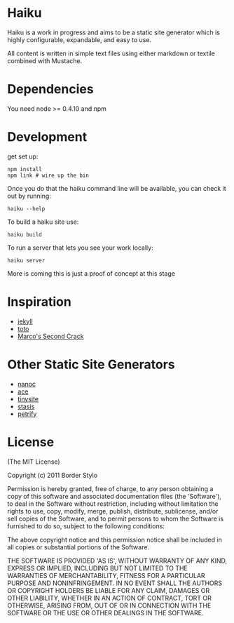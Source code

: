 # Haiku

Haiku is a work in progress and aims to be a static site generator which is highly configurable, expandable, and easy to use.

All content is written in simple text files using either markdown or textile combined with Mustache.

# Dependencies

You need node >= 0.4.10 and npm

# Development

get set up:

    npm install
    npm link # wire up the bin

Once you do that the haiku command line will be available, you can check it out by running:

    haiku --help

To build a haiku site use:

    haiku build

To run a server that lets you see your work locally:

    haiku server

More is coming this is just a proof of concept at this stage

# Inspiration

* [jekyll](https://github.com/mojombo/jekyll)
* [toto](https://github.com/cloudhead/toto)
* [Marco's Second Crack](http://www.marco.org/secondcrack)

# Other Static Site Generators

* [nanoc](http://nanoc.stoneship.org/)
* [ace](https://github.com/botanicus/ace)
* [tinysite](https://github.com/niko/TinySite)
* [stasis](http://stasis.me/)
* [petrify](https://github.com/caolan/petrify)


# License

(The MIT License)

Copyright (c) 2011 Border Stylo

Permission is hereby granted, free of charge, to any person obtaining a copy
of this software and associated documentation files (the 'Software'), to deal
in the Software without restriction, including without limitation the rights
to use, copy, modify, merge, publish, distribute, sublicense, and/or sell
copies of the Software, and to permit persons to whom the Software is
furnished to do so, subject to the following conditions:

The above copyright notice and this permission notice shall be included in all
copies or substantial portions of the Software.

THE SOFTWARE IS PROVIDED 'AS IS', WITHOUT WARRANTY OF ANY KIND, EXPRESS OR
IMPLIED, INCLUDING BUT NOT LIMITED TO THE WARRANTIES OF MERCHANTABILITY,
FITNESS FOR A PARTICULAR PURPOSE AND NONINFRINGEMENT. IN NO EVENT SHALL THE
AUTHORS OR COPYRIGHT HOLDERS BE LIABLE FOR ANY CLAIM, DAMAGES OR OTHER
LIABILITY, WHETHER IN AN ACTION OF CONTRACT, TORT OR OTHERWISE, ARISING FROM,
OUT OF OR IN CONNECTION WITH THE SOFTWARE OR THE USE OR OTHER DEALINGS IN THE
SOFTWARE.
